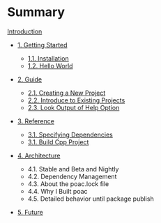 # Summary

[Introduction](README.md)

* [1. Getting Started](getting-started/README.md)
    * [1.1. Installation](getting-started/installation.md)
    * [1.2. Hello World](getting-started/hello-world.md)

* [2. Guide](guide/README.md)
    * [2.1. Creating a New Project](guide/creating-a-new-project.md)
    * [2.2. Introduce to Existing Projects](guide/introduce-to-existing-projects.md)
    * [2.3. Look Output of Help Option](guide/look-output-of-help-option.md)

* [3. Reference](reference/README.md)
    * [3.1. Specifying Dependencies](reference/specifying-dependencies.md)
    * [3.1. Build Cpp Project](reference/build-cpp-project.md)

* [4. Architecture](architecture/README.md)
    * 4.1. Stable and Beta and Nightly
    * 4.2. Dependency Management
    * 4.3. About the poac.lock file
    * 4.4. Why I Built poac
    * 4.5. Detailed behavior until package publish

* [5. Future](future/README.md)
